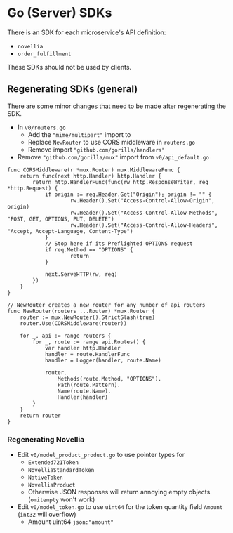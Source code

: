 # Go (Server) SDKs

There is an SDK for each microservice's API definition:
- `novellia`
- `order_fulfillment`

These SDKs should not be used by clients.

## Regenerating SDKs (general)

There are some minor changes that need to be made after regenerating the SDK.

- In `v0/routers.go`
	- Add the `"mime/multipart"` import to 
	- Replace `NewRouter` to use CORS middleware in `routers.go`
	- Remove import `"github.com/gorilla/handlers"`
- Remove `"github.com/gorilla/mux"` import from `v0/api_default.go`

```
func CORSMiddleware(r *mux.Router) mux.MiddlewareFunc {
	return func(next http.Handler) http.Handler {
		return http.HandlerFunc(func(rw http.ResponseWriter, req *http.Request) {
			if origin := req.Header.Get("Origin"); origin != "" {
					rw.Header().Set("Access-Control-Allow-Origin", origin)
					rw.Header().Set("Access-Control-Allow-Methods", "POST, GET, OPTIONS, PUT, DELETE")
					rw.Header().Set("Access-Control-Allow-Headers", "Accept, Accept-Language, Content-Type")
			}
			// Stop here if its Preflighted OPTIONS request
			if req.Method == "OPTIONS" {
					return
			}

			next.ServeHTTP(rw, req)
		})
	}
}

// NewRouter creates a new router for any number of api routers
func NewRouter(routers ...Router) *mux.Router {
	router := mux.NewRouter().StrictSlash(true)
	router.Use(CORSMiddleware(router))

	for _, api := range routers {
		for _, route := range api.Routes() {
			var handler http.Handler
			handler = route.HandlerFunc
			handler = Logger(handler, route.Name)

			router.
				Methods(route.Method, "OPTIONS").
				Path(route.Pattern).
				Name(route.Name).
				Handler(handler)
		}
	}
	return router
}
```

### Regenerating Novellia

- Edit `v0/model_product_product.go` to use pointer types for
  -	`Extended721Token`
  - `NovelliaStandardToken`
  - `NativeToken`
  - `NovelliaProduct`
  - Otherwise JSON responses will return annoying empty objects. (`omitempty` won't work)
- Edit `v0/model_token.go` to use `uint64` for the token quantity field `Amount` (`int32` will overflow)
	- Amount uint64 `json:"amount"`
